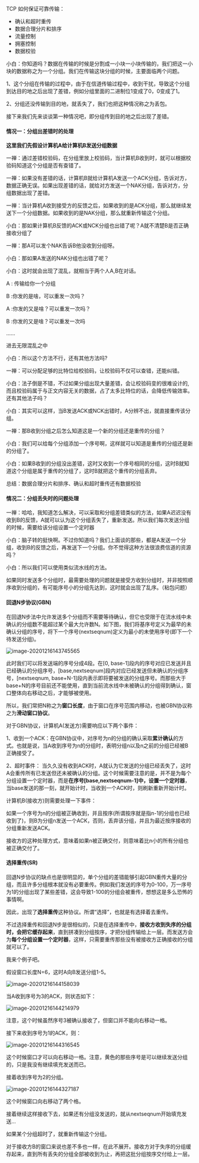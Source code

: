 

TCP 如何保证可靠传输：

- 确认和超时重传
- 数据合理分片和排序
- 流量控制
- 拥塞控制
- 数据校验



小白：你知道吗？数据在传输的时候是分割成一小块一小块传输的，我们把这一小块的数据称之为一个分组。我们在传输这块分组的时候，主要面临两个问题。

1、这个分组在传输的过程中，由于在信道传输过程中，收到干扰，导致这个分组到达目的地之后出现了差错，例如分组里面的二进制位1变成了0，0变成了1。

2、分组还没传输到目的地，就丢失了，我们也把这种情况称之为丢包。

接下来我们先来谈谈第一种情况吧，即分组传到目的地之后出现了差错。

#### 情况一：分组出差错时的处理

**这里我们先假设计算机A给计算机B发送分组数据**

一禅：通过差错校验码，在分组里放上校验码，当计算机B收到时，就可以根据校验码知道这个分组是否有查错了。

一禅：如果没有差错的话，计算机B就给计算机A发送一个ACK分组，告诉对方，数据正确无误。如果出现差错的话，就给对方发送一个NAK分组，告诉对方，分组数据出现了差错。

一禅：当计算机A收到接受方的反馈之后，如果收到的是ACK分组，那么就继续发送下一个分组数据。如果收到的是NAK分组，那么就重新传输这个分组。

小白：那如果计算机B反馈的ACK或NCK分组也出错了呢？A就不清楚B是否正确接收分组了

一禅：那A可以发个NAK告诉B他没收到分组呀。

小白：那如果A发送的NAK分组也出错了呢？

小白：这时就会出现了混乱，就相当于两个人A,B在对话。

A : 传输给你一个分组

B :你发的是啥，可以重发一次吗？

A :你发的又是啥？可以重发一次吗？

B :你发的又是啥？可以重发一次吗

......

进去无限混乱之中

小白：所以这个方法不行，还有其他方法吗?

一禅：可以分配足够的比特位给校验码，让校验码不仅可以查错，还能纠错。

小白：法子倒是不错，不过如果分组出现大量差错，会让校验码变的很难设计的,而且校验码属于与正文内容无关的数据，占了太多比特位的话，会降低传输效率。还有其他法子吗？

小白：其实可以这样，当B发送ACK或NCK出错时，A分辨不出，就直接重传该分组。

一禅：那B收到分组之后怎么知道这是一个新的分组还是重传的分组？

小白：我们可以给每个分组添加一个序号啊，这样就可以知道是重传的分组还是新的分组了。

小白：如果B收到的分组没出差错，这时又收到一个序号相同的分组，这时B就知道这个分组是属于重传的分组了，这时B就把这个重传的分组丢弃。

总结：数据合理分片和排序、确认和超时重传还有数据校验

#### 情况二：分组丢失时的问题处理

 一禅：哈哈，我知道怎么解决，可以采取和分组差错类似的方法，如果A迟迟没有收到B的反馈，A就可以认为这个分组丢失了，重新发送。所以我们每次发送分组的时候，需要给该分组设置一个定时器

小白：脑子转的挺快啊。不过你知道吗？我们上面谈的那些，都是A发送一个分组，收到B的反馈之后，再发送下一个分组。你不觉得这种方法很浪费信道的资源吗？

小白：所以我们可以使用类似流水线的方法。



如果同时发送多个分组时，最需要处理的问题就是接受方收到分组时，并非按照顺序收到分组的，有可能序号小的分组先达到，这时就会出现了乱序。（粘包问题）

#### 回退N步协议(GBN)

在回退N步法中允许发送多个分组而不需要等待确认，但它也受限于在流水线中未确认的分组数不能超过某个最大允许数N。如下图，我们将基序号定义为最早的未确认分组的序号，将下一个序号(nextseqnum)定义为最小的未使用序号(即下一个待发送分组)。

![image-20201216143745565](https://i.loli.net/2020/12/16/V9eXuJC8hawzqpB.png)

此时我们可以将发送端的序号分成4段。在[0, base-1]段内的序号对应已发送并且已经确认的分组序号，[base,nextseqnum]段内对应已经发送但未确认的分组序号，[nextseqnum, base+N-1]段内表示即将要被发送的分组序号。而那些大于base+N的序号目前还不能使用，直到当前流水线中未被确认的分组得到确认，窗口整体向右移动之后，才能够被使用。

所以，我们常把N称之为**窗口长度**，由于窗口在序号范围内移动，也被GBN协议称之为**滑动窗口协议**。

对于GBN协议，计算机A(发送方)需要响应以下两个事件： 

1、收到一个ACK：在GBN协议中，对序号为n的分组的确认采取**累计确认**的方式。也就是说，当A收到序号为n的分组时，表明分组n以及n之前的分组已经被B正确接受了。

2、超时事件： 当久久没有收到ACK时，A就认为它发送的分组已经丢失了，这时A会重传所有已发送但还未被确认的分组。这个时候需要注意的是，并不是为每个分组设置一个定时器，而是**在序号[base,nextseqnum-1]中，设置一个定时器**，当base发送的那一刻，就开始计时，当收到一个ACK时，则刷新重新开始计时。

计算机B(接收方)则需要处理一下事件：

如果一个序号为n的分组被正确收到，并且按序(所谓按序就是指n-1的分组也已经收到了)，则B为分组n发送一个ACK，否则，丢弃该分组，并且为最近按序接收的分组重新发送ACK。

接收方的这种处理方式，意味着如果n被正确交付，则意味着比n小的所有分组也被正确交付了。

#### 选择重传(SR)

回退N步协议的缺点也是很明显的，单个分组的差错能够引起GBN重传大量的分组，而且许多分组根本就没有必要重传。例如我们发送的序号为0-100，万一序号为1的分组出现了某些差错，这会导致1-100的分组会被重传，想想这是多么恐怖的事情啊。

因此，出现了**选择重传**这种协议。所谓“选择”，也就是有选择着去重传。

不过选择重传和回退N步是很相似的，只是在选择重传中，**接收方收到失序的分组时，会把它缓存起来**，直到拼凑到分组按序，才把分组传输给上一层。而发送方会为**每个分组设置一个定时器**，这样，只需要重传那些没有被接收方正确接收的分组就可以了。

我来个例子吧。

假设窗口长度N=6，这时A向B发送分组1-5。

![image-20201216144158039](https://i.loli.net/2020/12/16/7aF6osKOHwtYZRJ.png)

当A收到序号为3的ACK，则状态如下：

![image-20201216144214979](https://i.loli.net/2020/12/16/IsUk4mYal12v9gS.png)

注意，这个时候虽然序号3被确认接收了，但窗口并不能向右移动一格。

接下来收到序号为1的ACK，则：

![image-20201216144316545](C:\Users\xuyingfeng\AppData\Roaming\Typora\typora-user-images\image-20201216144316545.png)

这个时候窗口才可以向右移动一格。注意，黄色的那些序号是可以继续发送分组的，只是我没有继续填充发送而已。

接着收到序号为2的分组。

![image-20201216144327187](C:\Users\xuyingfeng\AppData\Roaming\Typora\typora-user-images\image-20201216144327187.png)

这个时候窗口向右移动了两个格。

接着继续这样接收下去，如果还有分组没发送的，就从nextseqnum开始填充发送...

如果某个分组超时了，就重新传输这个分组。

对于接收方B的窗口来说也差不多也一样，在此不展开。接收方对于失序的分组缓存起来，直到所有丢失的分组全部被收到为止，再把这批分组按序交付给上一层。